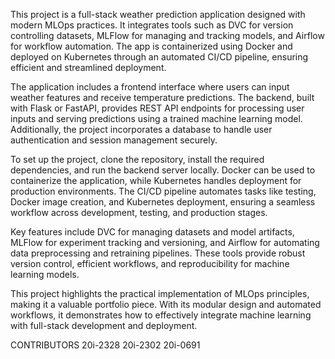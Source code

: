 This project is a full-stack weather prediction application designed with modern MLOps practices. It integrates tools such as DVC for version controlling datasets, MLFlow for managing and tracking models, and Airflow for workflow automation. The app is containerized using Docker and deployed on Kubernetes through an automated CI/CD pipeline, ensuring efficient and streamlined deployment.

The application includes a frontend interface where users can input weather features and receive temperature predictions. The backend, built with Flask or FastAPI, provides REST API endpoints for processing user inputs and serving predictions using a trained machine learning model. Additionally, the project incorporates a database to handle user authentication and session management securely.

To set up the project, clone the repository, install the required dependencies, and run the backend server locally. Docker can be used to containerize the application, while Kubernetes handles deployment for production environments. The CI/CD pipeline automates tasks like testing, Docker image creation, and Kubernetes deployment, ensuring a seamless workflow across development, testing, and production stages.

Key features include DVC for managing datasets and model artifacts, MLFlow for experiment tracking and versioning, and Airflow for automating data preprocessing and retraining pipelines. These tools provide robust version control, efficient workflows, and reproducibility for machine learning models.

This project highlights the practical implementation of MLOps principles, making it a valuable portfolio piece. With its modular design and automated workflows, it demonstrates how to effectively integrate machine learning with full-stack development and deployment.

CONTRIBUTORS
20i-2328
20i-2302
20i-0691



